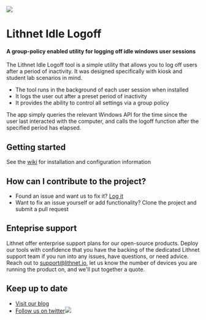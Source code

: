 ![](https://github.com/lithnet/idle-logoff/wiki/images/logo_ex_small.png)
# Lithnet Idle Logoff
#### A group-policy enabled utility for logging off idle windows user sessions

The Lithnet Idle Logoff tool is a simple utility that allows you to log off users after a period of inactivity. It was designed specifically with kiosk and student lab scenarios in mind. 

- The tool runs in the background of each user session when installed
- It logs the user out after a preset period of inactivity
- It provides the ability to control all settings via a group policy

The app simply queries the relevant Windows API for the time since the user last interacted with the computer, and calls the logoff function after the specified period has elapsed. 

## Getting started
See the [wiki](https://github.com/lithnet/idle-logoff/wiki) for installation and configuration information

## How can I contribute to the project?
* Found an issue and want us to fix it? [Log it](https://github.com/lithnet/idle-logoff/issues)
* Want to fix an issue yourself or add functionality? Clone the project and submit a pull request

## Enteprise support
Lithnet offer enterprise support plans for our open-source products. Deploy our tools with confidence that you have the backing of the dedicated Lithnet support team if you run into any issues, have questions, or need advice. Reach out to support@lithnet.io, let us know the number of devices you are running the product on, and we'll put together a quote.

## Keep up to date
* [Visit our blog](http://blog.lithnet.io)
* [Follow us on twitter](https://twitter.com/lithnet_io)![](http://twitter.com/favicon.ico)
